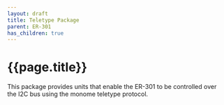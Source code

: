 ```yaml
---
layout: draft
title: Teletype Package
parent: ER-301
has_children: true
---
```


# {{page.title}}

This package provides units that enable the ER-301 to be controlled over the I2C bus using the monome teletype protocol.
